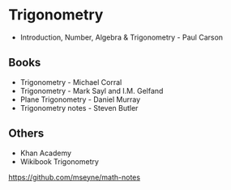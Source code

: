 # Trigonometry

* Introduction, Number, Algebra & Trigonometry - Paul Carson

## Books

* Trigonometry - Michael Corral
* Trigonometry - Mark Sayl and I.M. Gelfand
* Plane Trigonometry - Daniel Murray 
* Trigonometry notes - Steven Butler

## Others

* Khan Academy
* Wikibook Trigonometry



https://github.com/mseyne/math-notes